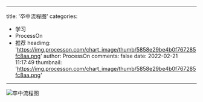 
---
title: '卒中流程图'
categories: 
 - 学习
 - ProcessOn
 - 推荐
headimg: 'https://img.processon.com/chart_image/thumb/5858e29be4b0f767285fc8aa.png'
author: ProcessOn
comments: false
date: 2022-02-21 11:17:49
thumbnail: 'https://img.processon.com/chart_image/thumb/5858e29be4b0f767285fc8aa.png'
---

<div>   
<img class="thumb" alt="卒中流程图" src="https://img.processon.com/chart_image/thumb/5858e29be4b0f767285fc8aa.png" referrerpolicy="no-referrer">
<p></p>  
</div>
            